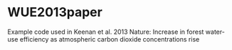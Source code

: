 # WUE2013paper
Example code used in Keenan et al. 2013 Nature: Increase in forest water-use efficiency as atmospheric carbon dioxide concentrations rise
